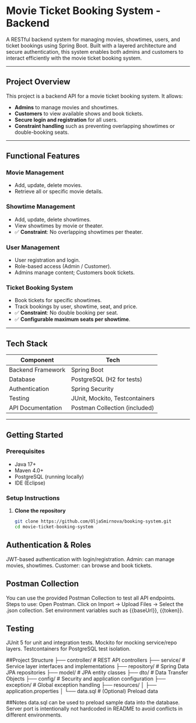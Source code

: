 # Movie Ticket Booking System - Backend

A RESTful backend system for managing movies, showtimes, users, and ticket bookings using Spring Boot. Built with a layered architecture and secure authentication, this system enables both admins and customers to interact efficiently with the movie ticket booking system.

---
##  Project Overview

This project is a backend API for a movie ticket booking system. It allows:

- **Admins** to manage movies and showtimes.
- **Customers** to view available shows and book tickets.
- **Secure login and registration** for all users.
- **Constraint handling** such as preventing overlapping showtimes or double-booking seats.

---
## Functional Features

### Movie Management
- Add, update, delete movies.
- Retrieve all or specific movie details.

### Showtime Management
- Add, update, delete showtimes.
- View showtimes by movie or theater.
- ✅ **Constraint**: No overlapping showtimes per theater.

### User Management
- User registration and login.
- Role-based access (Admin / Customer).
- Admins manage content; Customers book tickets.

### Ticket Booking System
- Book tickets for specific showtimes.
- Track bookings by user, showtime, seat, and price.
- ✅ **Constraint**: No double booking per seat.
- ✅ **Configurable maximum seats per showtime**.
  
---
##  Tech Stack

| Component            | Tech                        |
|----------------------|-----------------------------|
| Backend Framework    | Spring Boot                 |
| Database             | PostgreSQL (H2 for tests)   |
| Authentication       | Spring Security             |
| Testing              | JUnit, Mockito, Testcontainers |
| API Documentation    | Postman Collection (included) |

---

## Getting Started

### Prerequisites

- Java 17+
- Maven 4.0+
- PostgreSQL (running locally)
- IDE (Eclipse)

### Setup Instructions

1. **Clone the repository**  
   ```bash
   git clone https://github.com/OljaSmirnova/booking-system.git
   cd movie-ticket-booking-system

## Authentication & Roles
JWT-based authentication with login/registration.
Admin: can manage movies, showtimes.
Customer: can browse and book tickets.

## Postman Collection
You can use the provided Postman Collection to test all API endpoints.
Steps to use:
Open Postman.
Click on Import → Upload Files → Select the .json collection.
Set environment variables such as {{baseUrl}}, {{token}}.

## Testing
JUnit 5 for unit and integration tests.
Mockito for mocking service/repo layers.
Testcontainers for PostgreSQL test isolation.

##Project Structure
├── controller/         # REST API controllers
├── service/            # Service layer interfaces and implementations
├── repository/         # Spring Data JPA repositories
├── model/              # JPA entity classes
├── dto/                # Data Transfer Objects
├── config/             # Security and application configuration
├── exception/          # Global exception handling
├── resources/
│   ├── application.properties
│   └── data.sql        # (Optional) Preload data

##Notes
data.sql can be used to preload sample data into the database.
Server port is intentionally not hardcoded in README to avoid conflicts in different environments.
